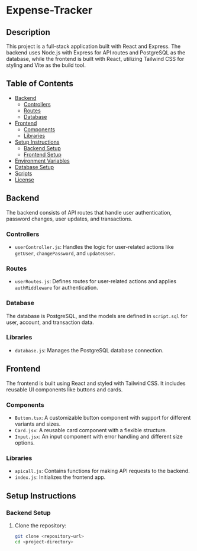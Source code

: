 # Expense-Tracker

## Description

This project is a full-stack application built with React and Express. The backend uses Node.js with Express for API routes and PostgreSQL as the database, while the frontend is built with React, utilizing Tailwind CSS for styling and Vite as the build tool.

## Table of Contents
- [Backend](#backend)
  - [Controllers](#controllers)
  - [Routes](#routes)
  - [Database](#database)
- [Frontend](#frontend)
  - [Components](#components)
  - [Libraries](#libraries)
- [Setup Instructions](#setup-instructions)
  - [Backend Setup](#backend-setup)
  - [Frontend Setup](#frontend-setup)
- [Environment Variables](#environment-variables)
- [Database Setup](#database-setup)
- [Scripts](#scripts)
- [License](#license)

## Backend

The backend consists of API routes that handle user authentication, password changes, user updates, and transactions.

### Controllers
- `userController.js`: Handles the logic for user-related actions like `getUser`, `changePassword`, and `updateUser`.

### Routes
- `userRoutes.js`: Defines routes for user-related actions and applies `authMiddleware` for authentication.

### Database
The database is PostgreSQL, and the models are defined in `script.sql` for user, account, and transaction data.

### Libraries
- `database.js`: Manages the PostgreSQL database connection.

## Frontend

The frontend is built using React and styled with Tailwind CSS. It includes reusable UI components like buttons and cards.

### Components
- `Button.tsx`: A customizable button component with support for different variants and sizes.
- `Card.jsx`: A reusable card component with a flexible structure.
- `Input.jsx`: An input component with error handling and different size options.

### Libraries
- `apicall.js`: Contains functions for making API requests to the backend.
- `index.js`: Initializes the frontend app.

## Setup Instructions

### Backend Setup
1. Clone the repository:
   ```bash
   git clone <repository-url>
   cd <project-directory>
